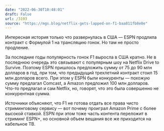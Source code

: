 ```yaml
---
date: "2022-06-30T10:48:01"
draft: False
url: /3193
source: "https://mgs.blog/netflix-gets-lapped-on-f1-baa811fb8e8e"
---
```


Интересная история только что развернулась в США — ESPN продлила контракт с Формулой 1 на трансляцию гонок. Но там не просто продление. 

За последние годы популярность гонок F1 выросла в США кратно. Не в последнюю очередь это связывают с популярным шоу на Netflix Drive to Survive. Поэтому ESPN пришлось предложить сумму от 75 до 90 млн долларов в год, при том, что предыдущий трехлетний контракт стоил 15 млн долларов всего. При этом у ESPN были конкуренты — похожую сумму предлагал Comcast, а Amazon предложил 100 млн долларов. Что-то предлагал и сам Netflix, но, говорят, что это была совершенно не конкурентная сумма.

Источники объясняют, что F1 не готова отдать все права чисто стриминговому сервису — вот почему проиграл Amazon Prime с более высокой ставкой. ESPN при этом тоже часть контента переложит в стриминг ESPN+, но основной объем вещания все же приходится на кабельное ТВ.
